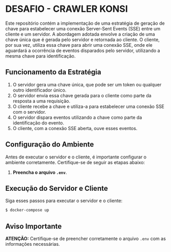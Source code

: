 # DESAFIO - CRAWLER KONSI

Este repositório contém a implementação de uma estratégia de geração de chave para estabelecer uma conexão Server-Sent Events (SSE) entre um cliente e um servidor. A abordagem adotada envolve a criação de uma chave única que é gerada pelo servidor e retornada ao cliente. O cliente, por sua vez, utiliza essa chave para abrir uma conexão SSE, onde ele aguardará a ocorrência de eventos disparados pelo servidor, utilizando a mesma chave para identificação.

## Funcionamento da Estratégia

1. O servidor gera uma chave única, que pode ser um token ou qualquer outro identificador único.
2. O servidor envia essa chave gerada para o cliente como parte da resposta a uma requisição.
3. O cliente recebe a chave e utiliza-a para estabelecer uma conexão SSE com o servidor.
4. O servidor dispara eventos utilizando a chave como parte da identificação do evento.
5. O cliente, com a conexão SSE aberta, ouve esses eventos.

## Configuração do Ambiente

Antes de executar o servidor e o cliente, é importante configurar o ambiente corretamente. Certifique-se de seguir as etapas abaixo:

1. **Preencha o arquivo `.env`**.

## Execução do Servidor e Cliente

Siga esses passos para executar o servidor e o cliente:

```bash
$ docker-compose up
```

## Aviso Importante

**ATENÇÃO:** Certifique-se de preencher corretamente o arquivo `.env` com as informações necessárias.
